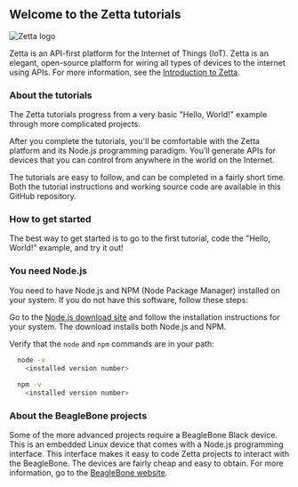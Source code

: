 ## Welcome to the Zetta tutorials

![Zetta logo](http://www.zettajs.org/images/logos/zetta-logo.png)

Zetta is an API-first platform for the Internet of Things (IoT). Zetta is an elegant, open-source platform for wiring all types of devices to the internet using APIs. For more information, see the [Introduction to Zetta](https://github.com/zettajs/zetta/wiki/Overview).

### About the tutorials

The Zetta tutorials progress from a very basic "Hello, World!" example through more complicated projects. 

After you complete the tutorials, you'll be comfortable with the Zetta platform and its Node.js programming paradigm. You'll generate APIs for devices that you can control from anywhere in the world on the Internet.

The tutorials are easy to follow, and can be completed in a fairly short time. Both the tutorial instructions and working source code are available in this GitHub repository. 

### How to get started

The best way to get started is to go to the first tutorial, code the "Hello, World!" example, and try it out!

### You need Node.js

You need to have Node.js and NPM (Node Package Manager) installed on your system. If you do not have this software, follow these steps:

Go to the [Node.js download site](https://nodejs.org/en/download/) and follow the installation instructions for your system. The download installs both Node.js and NPM.

Verify that the `node` and `npm` commands are in your path:

```bash
  node -v
    <installed version number>
      
  npm -v
    <installed version number>
```

### About the BeagleBone projects

Some of the more advanced projects require a BeagleBone Black device. This is an embedded Linux device that comes with a Node.js programming interface. This interface makes it easy to code Zetta projects to interact with the BeagleBone. The devices are fairly cheap and easy to obtain. For more information, go to the [BeagleBone website](http://beagleboard.org/).

